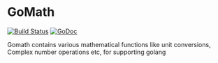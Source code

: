 # GoMath

[![Build Status](https://travis-ci.org/asnimansari/gomath.svg?branch=master)](https://travis-ci.org/asnimansari/gomath)
[![GoDoc](https://godoc.org/github.com/nathany/looper?status.svg)](https://godoc.org/github.com/asnimansari/gomath/)

Gomath contains various mathematical functions like unit conversions,
Complex number operations etc, for supporting golang